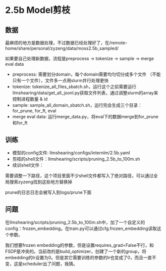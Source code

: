 # 2.5b Model剪枝
## 数据
最麻烦的地方是数据处理，不过数据已经处理好了，在/remote-home/share/personal/zyzeng/data/moss2.5b_sampled/

如果要自己处理新数据，流程是preprocess -> tokenize -> sample -> merge eval data

- preprocess: 需要划分domain，每个domain需要均匀切分成多个文件 （不能只有一个文件），文件多一点用slurm并行处理更快
- tokenize: tokenize_all_files_sbatch.sh，运行这个之前需要运行llmshearing/data/get_all_jsonl.py获取文件列表，通过调整slurm的array来控制进程数量 & id
- sample: sample_all_domain_sbatch.sh，运行完会生成三个目录：for_prune, for_ft, eval 
- merge eval data: 运行merge_data.py，将eval下的数据merge到for_prune和for_ft

## 训练
- 模型的config文件: llmshearing/configs/internlm/2.5b.yaml
- 剪枝的shell文件：llmshearing/scripts/pruning_2.5b_to_100m.sh
- 续训shell文件：

需要调整一下路径，这个项目里面不少shell文件都写入了绝对路径，可以通过全局搜索zyzeng找到这些地方替换掉

prune的日志日志会被写入到logs/prune下面

## 问题
在llmshearing/scripts/pruning_2.5b_to_100m.sh中，加了一个自定义的config：frozen_embedding。在train.py可以通过cfg.frozen_embedding读取这个参数。

我们想要frozen embedding的参数，但是设置requires_grad=False不行，和FSDP是冲突的。当前改的是build_optimizer，创建了一个新的group，将embedding的lr设置为0。但是其它需要训练的参数的lr也变成了0，而且一直不变，这是scheduler出了问题，我猜。